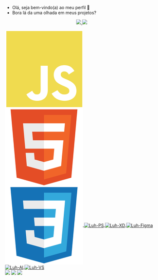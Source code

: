 - Olá, seja bem-vindo(a) ao meu perfil 👋 
- Bora lá da uma olhada em meus projetos?

<div align="center">
  <a href="https://github.com/Luhrodrigues45">
 <img altura="180em" src="https://github-readme-stats.vercel.app/api?username=luanarodrigues&show_icons=true&theme=blue&include_all_commits=true&count_private=true"/>
 <img altura="180em" src="https://github-readme-stats.vercel.app/api/top-langs/?username=luanarodrigues&layout=compact&langs_count=7&theme=blue"/>
</div>
  
  
<div style="display: inline_block"><br>
 <img align="center" alt="Luh-Js" altura="20" largura="20" src="https://raw.githubusercontent.com/devicons/devicon/master/icons/javascript/javascript-plain.svg">
 <img align="center" alt="Luh-HTML" altura="20" largura="20" src="https://raw.githubusercontent.com/devicons/devicon/master/icons/html5/html5-original.svg">
 <img align="center" alt="Luh-CSS" altura="20" largura="20" src="https://raw.githubusercontent.com/devicons/devicon/master/icons/css3/css3-original.svg">
 <img align="center" alt="Luh-PS" altura="20" largura="20" src="https://cdn.jsdelivr.net/gh/devicons/devicon/icons/photoshop/photoshop-plain.svg">
 <img align="center" alt="Luh-XD" altura="20" largura="20" src="https://cdn.jsdelivr.net/gh/devicons/devicon/icons/xd/xd-plain.svg" />
 <img align="center" alt="Luh-Figma" altura="20" largura="20" src="https://cdn.jsdelivr.net/gh/devicons/devicon/icons/figma/figma-original.svg" />
 <img align="center" alt="Luh-AI" altura="20" largura="20" src="https://cdn.jsdelivr.net/gh/devicons/devicon/icons/illustrator/illustrator-plain.svg" />
  <img align="center" alt="Luh-VS" altura="20" largura="20" src="https://cdn.jsdelivr.net/gh/devicons/devicon/icons/vscode/vscode-original.svg" />
</div>
  
  
 <div> 
  <a href="https://www.instagram.com/luhrodrigues45/" target="_blank"><img src="https://img.shields.io/badge/-Instagram-%23E4405F?style=for-the-badge&logo=instagram&logoColor=white" target="_blank"></a>
 <a href="https://discord.gg/AQYymjQABs" target="_blank"><img src="https://img.shields.io/badge/Discord-7289DA?style=for-the-badge&logo=discord&logoColor=white" target="_blank"></a> 
  <a href = "mailto:luanarodrigues215@hotmail.com"><img src="https://img.shields.io/badge/Microsoft-666666?style=for-the-badge&logo=microsoft&logoColor=white target="_blank"></a>
</div>
